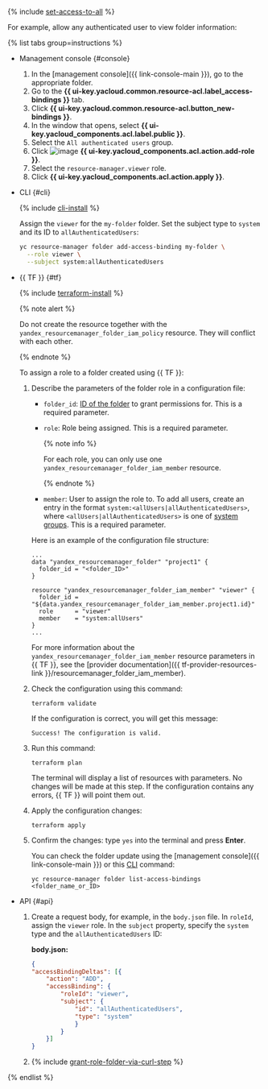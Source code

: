 {% include [set-access-to-all](set-access-to-all.md) %}

For example, allow any authenticated user to view folder information:

{% list tabs group=instructions %}

- Management console {#console}

   1. In the [management console]({{ link-console-main }}), go to the appropriate folder.
   1. Go to the **{{ ui-key.yacloud.common.resource-acl.label_access-bindings }}** tab.
   1. Click **{{ ui-key.yacloud.common.resource-acl.button_new-bindings }}**.
   1. In the window that opens, select **{{ ui-key.yacloud_components.acl.label.public }}**.
   1. Select the `All authenticated users` group.
   1. Click ![image](../../_assets/console-icons/plus.svg) **{{ ui-key.yacloud_components.acl.action.add-role }}**.
   1. Select the `resource-manager.viewer` role.
   1. Click **{{ ui-key.yacloud_components.acl.action.apply }}**.

- CLI {#cli}

   {% include [cli-install](../cli-install.md) %}

   Assign the `viewer` for the `my-folder` folder. Set the subject type to `system` and its ID to `allAuthenticatedUsers`:

   ```bash
   yc resource-manager folder add-access-binding my-folder \
     --role viewer \
     --subject system:allAuthenticatedUsers
   ```

- {{ TF }} {#tf}

   {% include [terraform-install](../../_includes/terraform-install.md) %}

   {% note alert %}

   Do not create the resource together with the `yandex_resourcemanager_folder_iam_policy` resource. They will conflict with each other.

   {% endnote %}

   To assign a role to a folder created using {{ TF }}:

   1. Describe the parameters of the folder role in a configuration file:

      * `folder_id`: [ID of the folder](../../resource-manager/operations/folder/get-id.md) to grant permissions for. This is a required parameter.
      * `role`: Role being assigned. This is a required parameter.

         {% note info %}

         For each role, you can only use one `yandex_resourcemanager_folder_iam_member` resource.

         {% endnote %}

      * `member`: User to assign the role to. To add all users, create an entry in the format `system:<allUsers|allAuthenticatedUsers>`, where `<allUsers|allAuthenticatedUsers>` is one of [system groups](../../iam/concepts/access-control/system-group.md). This is a required parameter.

      Here is an example of the configuration file structure:

      ```hcl
      ...
      data "yandex_resourcemanager_folder" "project1" {
        folder_id = "<folder_ID>"
      }

      resource "yandex_resourcemanager_folder_iam_member" "viewer" {
        folder_id = "${data.yandex_resourcemanager_folder_iam_member.project1.id}"
        role      = "viewer"
        member    = "system:allUsers"
      }
      ...
      ```

      For more information about the `yandex_resourcemanager_folder_iam_member` resource parameters in {{ TF }}, see the [provider documentation]({{ tf-provider-resources-link }}/resourcemanager_folder_iam_member).

   1. Check the configuration using this command:
      ```
      terraform validate
      ```

      If the configuration is correct, you will get this message:

      ```
      Success! The configuration is valid.
      ```

   1. Run this command:
      ```
      terraform plan
      ```

      The terminal will display a list of resources with parameters. No changes will be made at this step. If the configuration contains any errors, {{ TF }} will point them out.

   1. Apply the configuration changes:
      ```
      terraform apply
      ```

   1. Confirm the changes: type `yes` into the terminal and press **Enter**.

      You can check the folder update using the [management console]({{ link-console-main }}) or this [CLI](../../cli/quickstart.md) command:

      ```
      yc resource-manager folder list-access-bindings <folder_name_or_ID>
      ```

- API {#api}

   1. Create a request body, for example, in the `body.json` file. In `roleId`, assign the `viewer` role. In the `subject` property, specify the `system` type and the `allAuthenticatedUsers` ID:

      **body.json:**
      ```json
      {
      "accessBindingDeltas": [{
          "action": "ADD",
          "accessBinding": {
              "roleId": "viewer",
              "subject": {
                  "id": "allAuthenticatedUsers",
                  "type": "system"
                  }
              }
          }]
      }
      ```

   1. {% include [grant-role-folder-via-curl-step](grant-role-folder-via-curl-step.md) %}

{% endlist %}
